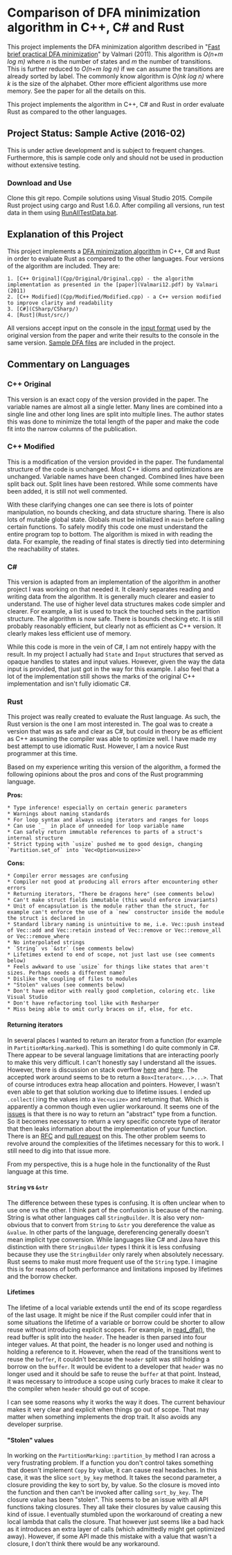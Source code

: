 # Comparison of DFA minimization algorithm in C++, C# and Rust
This project implements the DFA minimization algorithm described in "[Fast brief practical DFA minimization](Valmari12.pdf)" by Valmari (2011).  This algorithm is *O(n+m log m)* where *n* is the number of states and *m* the number of transitions.  This is further reduced to *O(n+m log n)* if we can assume the transitions are already sorted by label. The commonly know algorithm is *O(nk log n)* where *k* is the size of the alphabet.  Other more efficient algorithms use more memory.  See the paper for all the details on this.

This project implements the algorithm in C++, C# and Rust in order evaluate Rust as compared to the other languages.

## Project Status: Sample Active (2016-02)
This is under active development and is subject to frequent changes.  Furthermore, this is sample code only and should not be used in production without extensive testing.

### Download and Use
Clone this git repo. Compile solutions using Visual Studio 2015. Compile Rust project using cargo and Rust 1.6.0.  After compiling all versions, run test data in them using [RunAllTestData.bat](RunAllTestData.bat).

## Explanation of this Project
This project implements a [DFA minimization algorithm](Valmari12.pdf) in C++, C# and Rust in order to evaluate Rust as compared to the other languages.  Four versions of the algorithm are included.  They are:

	1. [C++ Original](Cpp/Original/Original.cpp) - the algorithm implementation as presented in the [paper](Valmari12.pdf) by Valmari (2011)
	2. [C++ Modified](Cpp/Modified/Modified.cpp) - a C++ version modified to improve clarity and readability
	3. [C#](CSharp/CSharp/)
	4. [Rust](Rust/src/)

All versions accept input on the console in the [input format](dfaFormat.md) used by the original version from the paper and write their results to the console in the same version.  [Sample DFA files](TestData/) are included in the project.

## Commentary on Languages

### C++ Original

This version is an exact copy of the version provided in the paper.  The variable names are almost all a single letter.  Many lines are combined into a single line and other long lines are split into multiple lines.  The author states this was done to minimize the total length of the paper and make the code fit into the narrow columns of the publication.

### C++ Modified

This is a modification of the version provided in the paper.  The fundamental structure of the code is unchanged.  Most C++ idioms and optimizations are unchanged.  Variable names have been changed.  Combined lines have been split back out.  Split lines have been restored.  While some comments have been added, it is still not well commented.

With these clarifying changes one can see there is lots of pointer manipulation, no bounds checking, and data structure sharing.  There is also lots of mutable global state.  Globals must be initialized in `main` before calling certain functions.  To safely modify this code one must understand the entire program top to bottom.  The algorithm is mixed in with reading the data. For example, the reading of final states is directly tied into determining the reachability of states.

### C#

This version is adapted from an implementation of the algorithm in another project I was working on that needed it.  It cleanly separates reading and writing data from the algorithm.  It is generally much clearer and easier to understand.  The use of higher level data structures makes code simpler and clearer.  For example, a list is used to track the touched sets in the partition structure.  The algorithm is now safe.  There is bounds checking etc.  It is still probably reasonably efficient, but clearly not as efficient as C++ version.  It clearly makes less efficient use of memory.

While this code is more in the vein of C#, I am not entirely happy with the result.  In my project I actually had `State` and `Input` structures that served as opaque handles to states and input values.  However, given the way the data input is provided, that just got in the way for this example.  I also feel that a lot of the implementation still shows the marks of the original C++ implementation and isn't fully idiomatic C#.

### Rust

This project was really created to evaluate the Rust language.  As such, the Rust version is the one I am most interested in.  The goal was to create a version that was as safe and clear as C#, but could in theory be as efficient as C++ assuming the compiler was able to optimize well.  I have made my best attempt to use idiomatic Rust.  However, I am a novice Rust programmer at this time.

Based on my experience writing this version of the algorithm, a formed the following opinions about the pros and cons of the Rust programming language.

**Pros:**

	* Type inference! especially on certain generic parameters
	* Warnings about naming standards
	* For loop syntax and always using iterators and ranges for loops
	* Can use `_` in place of unneeded for loop variable name
	* Can safely return immutable references to parts of a struct's internal structure
	* Strict typing with `usize` pushed me to good design, changing `Partition.set_of` into `Vec<Option<usize>>`

**Cons:**

	* Compiler error messages are confusing
	* Compiler not good at producing all errors after encountering other errors
	* Returning iterators, "There be dragons here" (see comments below)
	* Can't make struct fields immutable (this would enforce invariants)
	* Unit of encapsulation is the module rather than the struct, for example can't enforce the use of a `new` constructor inside the module the struct is declared in
	* Standard library naming is unintuitive to me, i.e. Vec::push instead of Vec::add and Vec::retain instead of Vec::remove or Vec::remove_all or Vec::remove_where
	* No interpolated strings
	* `String` vs `&str` (see comments below)
	* Lifetimes extend to end of scope, not just last use (see comments below)
	* Feels awkward to use `usize` for things like states that aren't sizes. Perhaps needs a different name?
	* Dislike the coupling of files to modules
	* "Stolen" values (see comments below)
	* Don't have editor with really good completion, coloring etc. like Visual Studio
	* Don't have refactoring tool like with Resharper
	* Miss being able to omit curly braces on if, else, for etc.

#### Returning iterators
In several places I wanted to return an iterator from a function (for example in `PartitionMarking.marked`).  This is something I do quite commonly in C#.  There appear to be several language limitations that are interacting poorly to make this very difficult.  I can't honestly say I understand all the issues.  However, there is discussion on stack overflow [here](http://stackoverflow.com/questions/31904842/return-a-map-iterator-which-is-using-a-closure-in-rust) and [here](http://stackoverflow.com/questions/27646925/how-do-i-return-a-filter-iterator-from-a-function).  The accepted work around seems to be to return a `Box<Iterator<...>...>`.  That of course introduces extra heap allocation and pointers.  However, I wasn't even able to get that solution working due to lifetime issues.  I ended up `.collect()`ing the values into a `Vec<usize>` and returning that.  Which is apparently a common though even uglier workaround.  It seems one of the [issues](https://github.com/rust-lang/rfcs/issues/518) is that there is no way to return an "abstract" type from a function.  So it becomes necessary to return a very specific concrete type of iterator that then leaks information about the implementation of your function.  There is an [RFC](https://github.com/Kimundi/rfcs/blob/function_output_type_parameters/text/0000-function_output_type_parameters.md) and [pull request](https://github.com/rust-lang/rfcs/pull/1305) on this.  The other problem seems to revolve around the complexities of the lifetimes necessary for this to work.  I still need to dig into that issue more.

From my perspective, this is a huge hole in the functionality of the Rust language at this time.

#### `String` vs `&str`
The difference between these types is confusing.  It is often unclear when to use one vs the other.  I think part of the confusion is because of the naming. String is what other languages call `StringBuilder`.  It is also very non-obvious that to convert from `String` to `&str` you dereference the value as `&value`.  In other parts of the language, dereferencing generally doesn't mean implicit type conversion. While languages like C# and Java have this distinction with there `StringBuilder` types I think it is less confusing because they use the `StringBuilder` only rarely when absolutely necessary.  Rust seems to make must more frequent use of the `String` type.  I imagine this is for reasons of both performance and limitations imposed by lifetimes and the borrow checker.

#### Lifetimes
The lifetime of a local variable extends until the end of its scope regardless of the last usage.  It might be nice if the Rust compiler could infer that in some situations the lifetime of a variable or borrow could be shorter to allow reuse without introducing explicit scopes.  For example, in [read_dfa()](Rust/src/main.rs), the read buffer is split into the `header`.  The header is then parsed into four integer values.  At that point, the header is no longer used and nothing is holding a reference to it.  However, when the read of the transitions went to reuse the `buffer`, it couldn't because the `header` split was still holding a borrow on the `buffer`.  It would be evident to a developer that `header` was no longer used and it should be safe to reuse the `buffer` at that point.  Instead, it was necessary to introduce a scope using curly braces to make it clear to the compiler when `header` should go out of scope.

I can see some reasons why it works the way it does.  The current behaviour makes it very clear and explicit when things go out of scope.  That may matter when something implements the drop trait.  It also avoids any developer surprise.

#### "Stolen" values
In working on the `PartitionMarking::partition_by` method I ran across a very frustrating problem.  If a function you don't control takes something that doesn't implement `Copy` by value, it can cause real headaches.  In this case, it was the slice `sort_by_key` method.  It takes the second parameter, a closure providing the key to sort by, by value.  So the closure is moved into the function and then can't be invoked after calling `sort_by_key`.  The closure value has been "stolen".  This seems to be an issue with all API functions taking closures.  They all take their closures by value causing this kind of issue.  I eventually stumbled upon the workaround of creating a new local lambda that calls the closure.  That however just seems like a bad hack as it introduces an extra layer of calls (which admittedly might get optimized away).  However, if some API made this mistake with a value that wasn't a closure, I don't think there would be any workaround.
